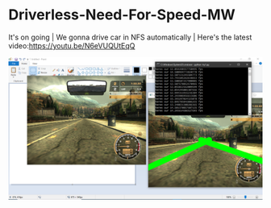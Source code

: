# Driverless-Need-For-Speed-MW
It's on going | We gonna drive car in NFS automatically |
Here's the latest video:https://youtu.be/N6eVUQUtEqQ

![](parts/part4/lane2.png)
